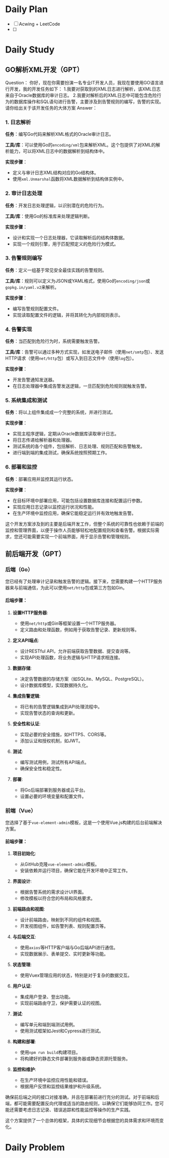 # Daily Plan
- [ ] Acwing + LeetCode
- [ ] 
# Daily Study
## GO解析XML开发（GPT）
Question：
你好，现在你需要扮演一名专业IT开发人员，我现在要使用GO语言进行开发，我的开发任务如下： 1.我要对获取到的XML日志进行解析，该XML日志来自于Oracle数据库的审计日志。 2.我要对解析后的XML日志中可能包含危险行为的数据库操作和SQL语句进行告警，主要涉及到告警规则的编写，告警的实现。 请你给出关于该开发任务的大体方案
Answer：
### 1. 日志解析

**任务**：编写Go代码来解析XML格式的Oracle审计日志。

**工具/库**：可以使用Go的`encoding/xml`包来解析XML。这个包提供了对XML的解析能力，可以将XML日志中的数据解析到结构体中。

**实现步骤**：

- 定义与审计日志XML结构对应的Go结构体。
- 使用`xml.Unmarshal`函数将XML数据解析到结构体实例中。

### 2. 审计日志处理

**任务**：开发日志处理逻辑，以识别潜在的危险行为。

**工具/库**：使用Go的标准库来处理逻辑判断。

**实现步骤**：

- 设计和实现一个日志处理器，它读取解析后的结构体数据。
- 实现一个规则引擎，用于匹配预定义的危险行为模式。

### 3. 告警规则编写

**任务**：定义一组基于常见安全最佳实践的告警规则。

**工具/库**：规则可以定义为JSON或YAML格式，使用Go的`encoding/json`或`gopkg.in/yaml.v2`来解析。

**实现步骤**：

- 编写告警规则配置文件。
- 实现读取配置文件的逻辑，并将其转化为内部规则表示。

### 4. 告警实现

**任务**：当匹配到危险行为时，系统需要触发告警。

**工具/库**：告警可以通过多种方式实现，如发送电子邮件（使用`net/smtp`包）、发送HTTP请求（使用`net/http`包）或写入到日志文件中（使用`log`包）。

**实现步骤**：

- 开发告警通知发送器。
- 在日志处理器中集成告警发送逻辑，一旦匹配到危险规则就触发告警。

### 5. 系统集成和测试

**任务**：将以上组件集成成一个完整的系统，并进行测试。

**实现步骤**：

- 实现主程序逻辑，定期从Oracle数据库读取审计日志。
- 将日志传递给解析器和处理器。
- 测试系统的各个组件，包括解析、日志处理、规则匹配和告警触发。
- 进行端到端的集成测试，确保系统按照预期工作。

### 6. 部署和监控

**任务**：部署应用并监控其运行状态。

**实现步骤**：

- 在目标环境中部署应用，可能包括设置数据库连接和配置运行参数。
- 实现应用日志记录以监控运行状况和性能。
- 在生产环境中监控应用，确保它能稳定运行并有效地触发告警。

这个开发方案涉及到的主要是后端开发工作，但整个系统的可靠性也依赖于前端的监控和管理界面，以便于操作人员能够轻松地配置规则和查看告警。根据实际需求，您还可能需要实现一个前端界面，用于显示告警和管理规则。

## 前后端开发（GPT）
### 后端（Go）

您已经有了处理审计记录和触发告警的逻辑。接下来，您需要构建一个HTTP服务器来与前端通信，为此可以使用`net/http`包或第三方包如Gin。

#### 后端步骤：

1. **设置HTTP服务器**:
    
    - 使用`net/http`或Gin等框架设置一个HTTP服务器。
    - 定义路由和处理函数，例如用于获取告警记录、更新规则等。
2. **定义API端点**:
    
    - 设计RESTful API，允许前端获取告警数据、提交查询等。
    - 实现API处理函数，将业务逻辑与HTTP请求相连接。
3. **数据存储**:
    
    - 决定告警数据的存储方案（如SQLite、MySQL、PostgreSQL）。
    - 设计数据库模型，实现数据持久化。
4. **集成告警逻辑**:
    
    - 将已有的告警逻辑集成到API处理流程中。
    - 实现告警状态的查询和更新。
5. **安全性和认证**:
    
    - 实现必要的安全措施，如HTTPS、CORS等。
    - 添加认证和授权机制，如JWT。
6. **测试**:
    
    - 编写测试用例，测试所有API端点。
    - 确保安全性和稳定性。
7. **部署**:
    
    - 将Go后端部署到服务器或云平台。
    - 设置必要的环境变量和配置文件。

### 前端（Vue）

您选择了基于`vue-element-admin`模板，这是一个使用Vue.js构建的后台前端解决方案。

#### 前端步骤：

1. **项目初始化**:
    
    - 从GitHub克隆`vue-element-admin`模板。
    - 安装依赖并运行项目，确保它能在开发环境中正常工作。
2. **界面设计**:
    
    - 根据告警系统的需求设计UI界面。
    - 修改模板以符合您的布局和风格要求。
3. **前端路由和视图**:
    
    - 设计前端路由，映射到不同的组件和视图。
    - 开发视图组件，如告警列表、规则配置页等。
4. **与后端交互**:
    
    - 使用`axios`等HTTP客户端与Go后端API进行通信。
    - 实现数据展示、表单提交、实时更新等功能。
5. **状态管理**:
    
    - 使用Vuex管理应用的状态，特别是对于复杂的数据交互。
6. **用户认证**:
    
    - 集成用户登录、登出功能。
    - 实现前端路由守卫，保护需要认证的视图。
7. **测试**:
    
    - 编写单元和端到端测试用例。
    - 使用测试框架如Jest和Cypress进行测试。
8. **构建和部署**:
    
    - 使用`npm run build`构建项目。
    - 将构建好的静态文件部署到服务器或静态资源托管服务。
9. **监控和维护**:
    
    - 在生产环境中监控应用性能和错误。
    - 根据用户反馈和监控结果维护和升级系统。

确保前后端之间的接口对接准确，并且在部署前进行充分的测试。对于前端和后端，都可能需要配置反向代理或适当的路由规则，以确保它们能够协同工作。您可能还需要考虑日志记录、错误追踪和性能监控等操作的生产实践。

这个方案提供了一个总体的框架，具体的实现细节会根据您的具体需求和环境而变化。

# Daily Problem